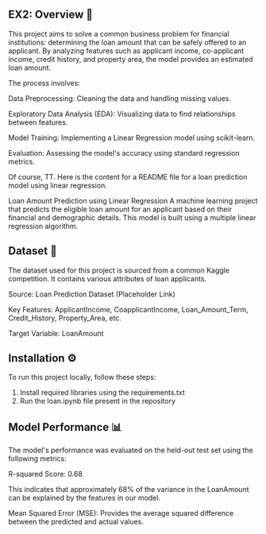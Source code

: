 EX2:
Overview 📝
-
This project aims to solve a common business problem for financial institutions: determining the loan amount that can be safely offered to an applicant. By analyzing features such as applicant income, co-applicant income, credit history, and property area, the model provides an estimated loan amount.

The process involves:

Data Preprocessing: Cleaning the data and handling missing values.

Exploratory Data Analysis (EDA): Visualizing data to find relationships between features.

Model Training: Implementing a Linear Regression model using scikit-learn.

Evaluation: Assessing the model's accuracy using standard regression metrics.

Of course, TT. Here is the content for a README file for a loan prediction model using linear regression.

Loan Amount Prediction using Linear Regression
A machine learning project that predicts the eligible loan amount for an applicant based on their financial and demographic details. This model is built using a multiple linear regression algorithm.


Dataset 📁
-
The dataset used for this project is sourced from a common Kaggle competition. It contains various attributes of loan applicants.

Source: Loan Prediction Dataset (Placeholder Link)

Key Features: ApplicantIncome, CoapplicantIncome, Loan_Amount_Term, Credit_History, Property_Area, etc.

Target Variable: LoanAmount

Installation ⚙️
-
To run this project locally, follow these steps:
1. Install required libraries using the requirements.txt
2. Run the loan.ipynb file present in the repository


Model Performance 📊
-
The model's performance was evaluated on the held-out test set using the following metrics:

R-squared Score: 0.68

This indicates that approximately 68% of the variance in the LoanAmount can be explained by the features in our model.

Mean Squared Error (MSE): Provides the average squared difference between the predicted and actual values.

